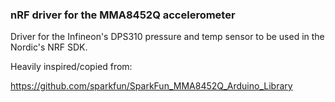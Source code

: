 ### nRF driver for the MMA8452Q accelerometer
 
Driver for the Infineon's DPS310 pressure and temp sensor to be used in the Nordic's NRF SDK.

Heavily inspired/copied from:

https://github.com/sparkfun/SparkFun_MMA8452Q_Arduino_Library
